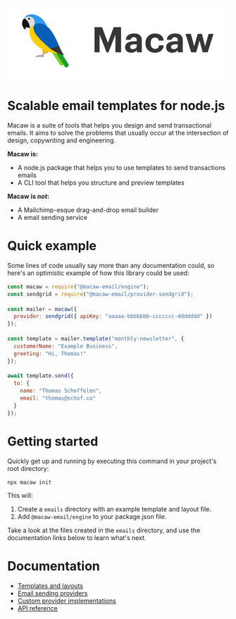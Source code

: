 <p align=center><img src=".github/logo.svg" alt="Macaw" /></p>

# Scalable email templates for node.js

Macaw is a suite of tools that helps you design and send transactional emails. It aims to solve the problems that usually occur at the intersection of design, copywriting and engineering.

**Macaw is:**

- A node.js package that helps you to use templates to send transactions emails
- A CLI tool that helps you structure and preview templates

**Macaw is _not_:**

- A Mailchimp-esque drag-and-drop email builder
- A email sending service

# Quick example

Some lines of code usually say more than any documentation could, so here's an optimistic example of how this library could be used:

```js
const macaw = require("@macaw-email/engine");
const sendgrid = require("@macaw-email/provider-sendgrid");

const mailer = macaw({
  provider: sendgrid({ apiKey: "aaaaa-bbbbbbb-ccccccc-ddddddd" })
});

const template = mailer.template("monthly-newsletter", {
  customerName: "Example Business",
  greeting: "Hi, Thomas!"
});

await template.send({
  to: {
    name: "Thomas Schoffelen",
    email: "thomas@schof.co"
  }
});
```

# Getting started

Quickly get up and running by executing this command in your project's root directory:

```shell
npx macaw init
```

This will:

1. Create a `emails` directory with an example template and layout file.
2. Add `@macaw-email/engine` to your package.json file.

Take a look at the files created in the `emails` directory, and use the documentation links below to learn what's next.

# Documentation

- [Templates and layouts]()
- [Email sending providers]()
- [Custom provider implementations]()
- [API reference]()
